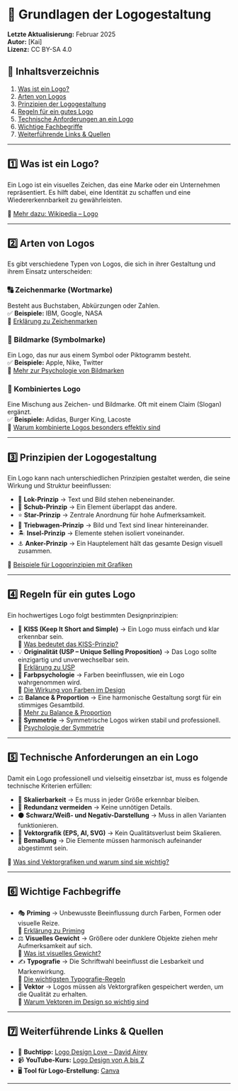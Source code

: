 # 📌 Grundlagen der Logogestaltung

**Letzte Aktualisierung:** Februar 2025  
**Autor:** [Kai]  
**Lizenz:** CC BY-SA 4.0

## 📖 Inhaltsverzeichnis
1. [Was ist ein Logo?](#was-ist-ein-logo)
2. [Arten von Logos](#arten-von-logos)
3. [Prinzipien der Logogestaltung](#prinzipien-der-logogestaltung)
4. [Regeln für ein gutes Logo](#regeln-für-ein-gutes-logo)
5. [Technische Anforderungen an ein Logo](#technische-anforderungen-an-ein-logo)
6. [Wichtige Fachbegriffe](#wichtige-fachbegriffe)
7. [Weiterführende Links & Quellen](#weiterführende-links--quellen)

---

## 1️⃣ Was ist ein Logo?

Ein Logo ist ein visuelles Zeichen, das eine Marke oder ein Unternehmen repräsentiert. Es hilft dabei, eine Identität zu schaffen und eine Wiedererkennbarkeit zu gewährleisten.

🔗 [Mehr dazu: Wikipedia – Logo](https://de.wikipedia.org/wiki/Logo)

---

## 2️⃣ Arten von Logos

Es gibt verschiedene Typen von Logos, die sich in ihrer Gestaltung und ihrem Einsatz unterscheiden:

### 🔠 Zeichenmarke (Wortmarke)

Besteht aus Buchstaben, Abkürzungen oder Zahlen.  
✅ **Beispiele:** IBM, Google, NASA  
🔗 [Erklärung zu Zeichenmarken](https://de.wikipedia.org/wiki/Wortmarke)

### 🎨 Bildmarke (Symbolmarke)

Ein Logo, das nur aus einem Symbol oder Piktogramm besteht.  
✅ **Beispiele:** Apple, Nike, Twitter  
🔗 [Mehr zur Psychologie von Bildmarken](https://www.behance.net)

### 🔗 Kombiniertes Logo

Eine Mischung aus Zeichen- und Bildmarke. Oft mit einem Claim (Slogan) ergänzt.  
✅ **Beispiele:** Adidas, Burger King, Lacoste  
🔗 [Warum kombinierte Logos besonders effektiv sind](https://www.creativebloq.com)

---

## 3️⃣ Prinzipien der Logogestaltung

Ein Logo kann nach unterschiedlichen Prinzipien gestaltet werden, die seine Wirkung und Struktur beeinflussen:
- 📍 **Lok-Prinzip** → Text und Bild stehen nebeneinander.
- 🔁 **Schub-Prinzip** → Ein Element überlappt das andere.
- ⭐ **Star-Prinzip** → Zentrale Anordnung für hohe Aufmerksamkeit.
- 🚆 **Triebwagen-Prinzip** → Bild und Text sind linear hintereinander.
- 🏝️ **Insel-Prinzip** → Elemente stehen isoliert voneinander.
- ⚓ **Anker-Prinzip** → Ein Hauptelement hält das gesamte Design visuell zusammen.

🔗 [Beispiele für Logoprinzipien mit Grafiken](https://www.pinterest.de)

---

## 4️⃣ Regeln für ein gutes Logo

Ein hochwertiges Logo folgt bestimmten Designprinzipien:
- 🎯 **KISS (Keep It Short and Simple)** → Ein Logo muss einfach und klar erkennbar sein.  
🔗 [Was bedeutet das KISS-Prinzip?](https://www.smashingmagazine.com)
- 💡 **Originalität (USP – Unique Selling Proposition)** → Das Logo sollte einzigartig und unverwechselbar sein.  
🔗 [Erklärung zu USP](https://www.marketing-schule.de)
- 🎨 **Farbpsychologie** → Farben beeinflussen, wie ein Logo wahrgenommen wird.  
🔗 [Die Wirkung von Farben im Design](https://www.colorpsychology.org)
- ⚖️ **Balance & Proportion** → Eine harmonische Gestaltung sorgt für ein stimmiges Gesamtbild.  
🔗 [Mehr zu Balance & Proportion](https://www.mediacollege.com)
- 📏 **Symmetrie** → Symmetrische Logos wirken stabil und professionell.  
🔗 [Psychologie der Symmetrie](https://www.psychologytoday.com)

---

## 5️⃣ Technische Anforderungen an ein Logo

Damit ein Logo professionell und vielseitig einsetzbar ist, muss es folgende technische Kriterien erfüllen:
- 📏 **Skalierbarkeit** → Es muss in jeder Größe erkennbar bleiben.
- 🚫 **Redundanz vermeiden** → Keine unnötigen Details.
- ⚫ **Schwarz/Weiß- und Negativ-Darstellung** → Muss in allen Varianten funktionieren.
- 📂 **Vektorgrafik (EPS, AI, SVG)** → Kein Qualitätsverlust beim Skalieren.
- 📐 **Bemaßung** → Die Elemente müssen harmonisch aufeinander abgestimmt sein.

🔗 [Was sind Vektorgrafiken und warum sind sie wichtig?](https://www.vectornator.io)

---

## 6️⃣ Wichtige Fachbegriffe
- 🎭 **Priming** → Unbewusste Beeinflussung durch Farben, Formen oder visuelle Reize.  
🔗 [Erklärung zu Priming](https://www.psychologytoday.com)
- ⚖️ **Visuelles Gewicht** → Größere oder dunklere Objekte ziehen mehr Aufmerksamkeit auf sich.  
🔗 [Was ist visuelles Gewicht?](https://www.smashingmagazine.com)
- ✍️ **Typografie** → Die Schriftwahl beeinflusst die Lesbarkeit und Markenwirkung.  
🔗 [Die wichtigsten Typografie-Regeln](https://www.typography.com)
- 📐 **Vektor** → Logos müssen als Vektorgrafiken gespeichert werden, um die Qualität zu erhalten.  
🔗 [Warum Vektoren im Design so wichtig sind](https://www.vectornator.io)

---

## 7️⃣ Weiterführende Links & Quellen

- 📘 **Buchtipp:** [Logo Design Love – David Airey](https://www.amazon.de)
- 📹 **YouTube-Kurs:** [Logo Design von A bis Z](https://www.youtube.com)
- 🖥 **Tool für Logo-Erstellung:** [Canva](https://www.canva.com)

---

